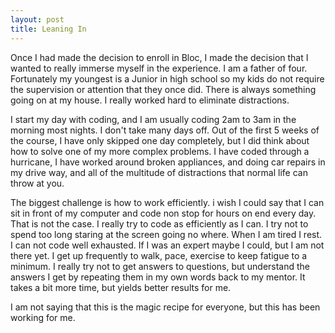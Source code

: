 ```yaml
---
layout: post
title: Leaning In
---
```

Once I had made the decision to enroll in Bloc, I made the decision that I wanted to really immerse myself in the experience. I am a father of four. Fortunately my youngest is a Junior in high school so my kids do not require the supervision or attention that they once did. There is always something going on at my house. I really worked hard to eliminate distractions. 

I start my day with coding, and I am usually coding 2am to 3am in the morning most nights. I don't take many days off. Out of the first 5 weeks of the course, I have only skipped one day completely, but I did think about how to solve one of my more complex problems. I have coded through a hurricane, I have worked around broken appliances, and doing car repairs in my drive way, and all of the multitude of distractions that normal life can throw at you.

The biggest challenge is how to work efficiently. i wish I could say that I can sit in front of my computer and code non stop for hours on end every day. That is not the case. I really try to code as efficiently as I can. I try not to spend too long staring at the screen going no where. When I am tired I rest. I can not code well exhausted. If I was an expert maybe I could, but I am not there yet. I get up frequently to walk, pace, exercise to keep fatigue to a minimum. I really try not to get answers to questions, but understand the answers I get by repeating them in my own words back to my mentor. It takes a bit more time, but yields better results for me.

I am not saying that this is the magic recipe for everyone, but this has been working for me.